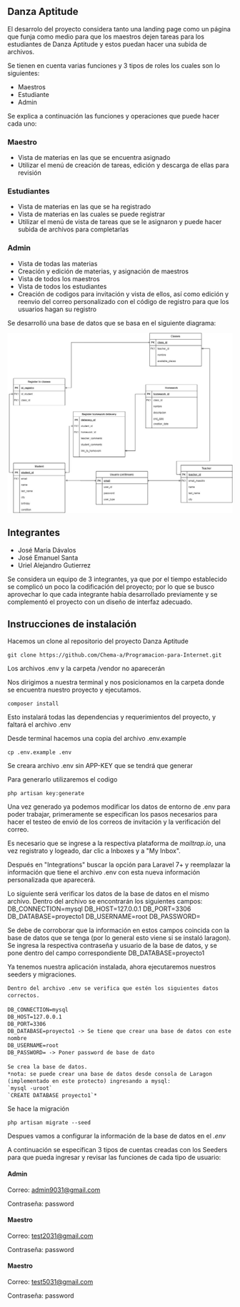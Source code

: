 
## Danza Aptitude
El desarrolo del proyecto considera tanto una landing page como un página que funja como medio para que los maestros dejen tareas para los estudiantes de Danza Aptitude y estos puedan hacer una subida de archivos.

Se tienen en cuenta varias funciones y 3 tipos de roles los cuales son lo siguientes:
- Maestros
- Estudiante
- Admin

Se explica a continuación las funciones y operaciones que puede hacer cada uno:
### Maestro
- Vista de materias en las que se encuentra asignado
- Utilizar el menú de creación de tareas, edición y descarga de ellas para revisión

### Estudiantes
- Vista de materias en las que se ha registrado
- Vista de materias en las cuales se puede registrar
- Utilizar el menú de vista de tareas que se le asignaron y puede hacer subida de archivos para completarlas
  


### Admin
- Vista de todas las materias
- Creación y edición de materias, y asignación de maestros
- Vista de todos los maestros
- Vista de todos los estudiantes
- Creación de codigos para invitación y vista de ellos, así como edición y reenvio del correo personalizado con el código de registro para que los usuarios hagan su registro


Se desarrolló una base de datos que se basa en el siguiente diagrama:

![alt text](diagrama.jpeg)



## Integrantes

- José María Dávalos
- José Emanuel Santa
- Uriel Alejandro Gutierrez

Se considera un equipo de 3 integrantes, ya que por el tiempo establecido se complicó un poco la codificación del proyecto; por lo que se busco aprovechar lo que cada integrante había desarrollado previamente y se complementó el proyecto con un diseño de interfaz adecuado.

## Instrucciones de instalación

Hacemos un clone al repositorio del proyecto Danza Aptitude
~~~
git clone https://github.com/Chema-a/Programacion-para-Internet.git
~~~
Los archivos .env y la carpeta /vendor no aparecerán

Nos dirigimos a nuestra terminal y nos posicionamos en la carpeta donde se encuentra nuestro proyecto y ejecutamos.
~~~
composer install
~~~

Esto instalará todas las dependencias y requerimientos del proyecto, y faltará el archivo .env

Desde terminal hacemos una copia del archivo .env.example

~~~
cp .env.example .env
~~~

Se creara archivo .env sin APP-KEY que se tendrá que generar

Para generarlo utilizaremos el codigo
~~~
php artisan key:generate
~~~

Una vez generado ya podemos modificar los datos de entorno de .env para poder trabajar, primeramente se especifican los pasos necesarios para hacer el testeo de envió de los correos de invitación y la verificación del correo.

Es necesario que se ingrese a la respectiva plataforma de *mailtrap.io*, una vez registrato y logeado, dar clic a Inboxes y a "My Inbox". 

Después en "Integrations" buscar la opción para Laravel 7+ y reemplazar la información que tiene el archivo .env con esta nueva información personalizada que aparecerá.

Lo siguiente será verificar los datos de la base de datos en el mismo archivo. Dentro del archivo se encontrarán los siguientes campos:
DB_CONNECTION=mysql
DB_HOST=127.0.0.1
DB_PORT=3306
DB_DATABASE=proyecto1
DB_USERNAME=root
DB_PASSWORD=

Se debe de corroborar que la información en estos campos coincida con la base de datos que se tenga (por lo general esto viene si se instaló laragon).
Se ingresa la respectiva contraseña y usuario de la base de datos, y se pone dentro del campo correspondiente DB_DATABASE=proyecto1


Ya tenemos nuestra aplicación instalada, ahora ejecutaremos nuestros seeders y migraciones.

~~~
Dentro del archivo .env se verifica que estén los siguientes datos correctos.

DB_CONNECTION=mysql
DB_HOST=127.0.0.1
DB_PORT=3306
DB_DATABASE=proyecto1 -> Se tiene que crear una base de datos con este nombre
DB_USERNAME=root
DB_PASSWORD= -> Poner password de base de dato

Se crea la base de datos. 
*nota: se puede crear una base de datos desde consola de Laragon (implementado en este protecto) ingresando a mysql: 
`mysql -uroot` 
`CREATE DATABASE proyecto1`*
~~~
Se hace la migración
~~~
php artisan migrate --seed
~~~
Despues vamos a configurar la información de la base de datos en el *.env*



A continuación se especifican 3 tipos de cuentas creadas con los Seeders para que pueda ingresar y revisar las funciones de cada tipo de usuario:

#### Admin
Correo: admin9031@gmail.com

Contraseña: password

#### Maestro
Correo: test2031@gmail.com

Contraseña: password

#### Maestro
Correo: test5031@gmail.com

Contraseña: password


